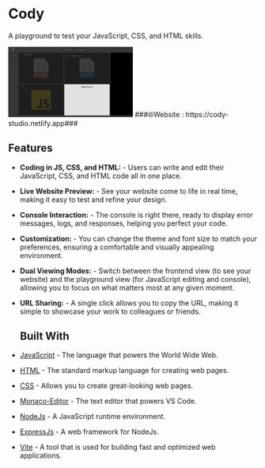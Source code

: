 # Cody

A playground to test your JavaScript, CSS, and HTML skills.

 <img  width="50%" src="./public/cody.png" />
 ###🌐Website : https://cody-studio.netlify.app###

 ## Features ##

- **Coding in JS, CSS, and HTML:** - Users can write and edit their JavaScript, CSS, and HTML code all in one place.
- **Live Website Preview:**  - See your website come to life in real time, making it easy to test and refine your design.
- **Console Interaction:** -  The console is right there, ready to display error messages, logs, and responses, helping you perfect your code.
- **Customization:**  - You can change the theme and font size to match your preferences, ensuring a comfortable and visually appealing environment.
- **Dual Viewing Modes:** - Switch between the frontend view (to see your website) and the playground view (for JavaScript editing and console), allowing you to focus on what matters most at any given moment.
- **URL Sharing:** - A single click allows you to copy the URL, making it simple to showcase your work to colleagues or friends.

  ## Built With ##
  
- [JavaScript](https://www.javascript.com/) - The language that powers the World Wide Web.
- [HTML](https://www.w3schools.com/html/) - The standard markup language for creating web pages.
- [CSS](https://www.w3.org/Style/CSS/Overview.en.html) - Allows you to create great-looking web pages.
- [Monaco-Editor](https://www.npmjs.com/package/monaco-editor#monaco-editor) -  The text editor that powers VS Code.
- [NodeJs](https://nodejs.org/en) - A JavaScript runtime environment.
- [ExpressJs](https://expressjs.com/) - A web framework for NodeJs.
- [Vite](https://vitejs.dev/) - A tool that is used for building fast and optimized web applications. 





